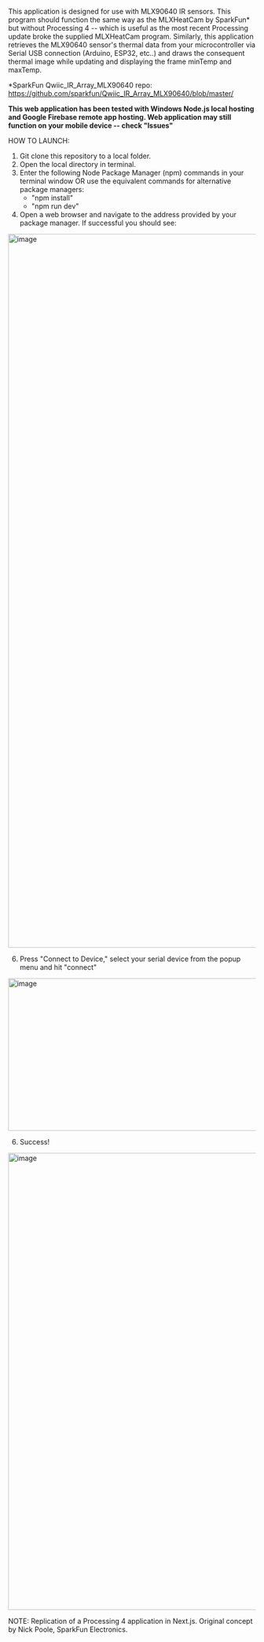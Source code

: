 This application is designed for use with MLX90640 IR sensors. This program should function the same way as the MLXHeatCam by SparkFun* but without Processing 4 -- which is useful as the most recent Processing update broke the supplied MLXHeatCam program. Similarly, this application retrieves the MLX90640 sensor's thermal data from your microcontroller via Serial USB connection (Arduino, ESP32, etc..) and draws the consequent thermal image while updating and displaying the frame minTemp and maxTemp.

*SparkFun Qwiic_IR_Array_MLX90640 repo:
https://github.com/sparkfun/Qwiic_IR_Array_MLX90640/blob/master/

**This web application has been tested with Windows Node.js local hosting and Google Firebase remote app hosting. Web application may still function on your mobile device -- check "Issues"** 

HOW TO LAUNCH:

1) Git clone this repository to a local folder.
2) Open the local directory in terminal.
3) Enter the following Node Package Manager (npm) commands in your terminal window OR use the equivalent commands for alternative package managers:    
   - "npm install"    
   - "npm run dev"
5) Open a web browser and navigate to the address provided by your package manager. If successful you should see:
<img width="1569" height="1451" alt="image" src="https://github.com/user-attachments/assets/b59614f4-c302-4a96-a2ea-d2fbee3db96a" />

6) Press "Connect to Device," select your serial device from the popup menu and hit "connect"

<img width="745" height="310" alt="image" src="https://github.com/user-attachments/assets/28b78fc5-8e39-45ee-8b53-3e641f35212e" />

6) Success!
<img width="1142" height="929" alt="image" src="https://github.com/user-attachments/assets/4c49fc55-6945-430b-9399-ff39ed6955e1" />


NOTE: 
Replication of a Processing 4 application in Next.js.
Original concept by Nick Poole, SparkFun Electronics.
